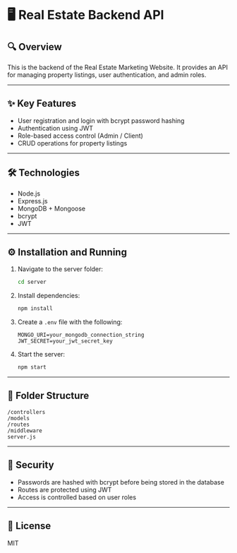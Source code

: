 # 🖥 Real Estate Backend API

## 🔍 Overview  
This is the backend of the Real Estate Marketing Website. It provides an API for managing property listings, user authentication, and admin roles.

---

## ✨ Key Features

- User registration and login with bcrypt password hashing  
- Authentication using JWT  
- Role-based access control (Admin / Client)  
- CRUD operations for property listings

---

## 🛠 Technologies

- Node.js  
- Express.js  
- MongoDB + Mongoose  
- bcrypt  
- JWT

---

## ⚙️ Installation and Running

1. Navigate to the server folder:
   ```bash
   cd server
   ```
2. Install dependencies:
   ```bash
   npm install
   ```
3. Create a `.env` file with the following:
   ```
   MONGO_URI=your_mongodb_connection_string
   JWT_SECRET=your_jwt_secret_key
   ```
4. Start the server:
   ```bash
   npm start
   ```

---

## 📁 Folder Structure

```
/controllers  
/models  
/routes  
/middleware  
server.js
```

---

## 🔐 Security

- Passwords are hashed with bcrypt before being stored in the database  
- Routes are protected using JWT  
- Access is controlled based on user roles

---

## 📄 License

MIT
